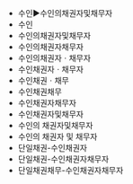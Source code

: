 - 수인▶수인의채권자및채무자
- 수인
- 수인의채권자및채무자
- 수인의채권자채무자
- 수인의채권자ㆍ채무자
- 수인채권자ㆍ채무자
- 수인채권ㆍ채무
- 수인채권채무
- 수인채권자채무자
- 수인채권자및채무자
- 수인의 채권자및채무자
- 수인의 채권자 및 채무자
- 단일채권-수인채권자
- 단일채권-수인채권자채무자
- 단일채권채무-수인채권자채무자